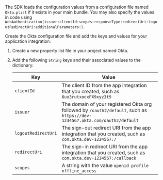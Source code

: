 The SDK loads the configuration values from a configuration file named `Okta.plist` if it exists in your main bundle. You may also specify the values in code using `WebAuthentication(issuer:clientId:scopes:responseType:redirectUri:logoutRedirectUri:additionalParameters:)`.

Create the Okta configuration file and add the keys and values for your application integration:

1. Create a new property list file in your project named Okta.
1. Add the following `String` keys and their associated values to the dictionary:

   | Key | Value |
   | --- | ----- |
   | `clientId` | The client ID from the app integration that you created, such as `0ux3rutxocxFX9xyz3t9` |
   | `issuer` | The domain of your registered Okta org followed by `/oauth2/default`, such as `https://dev-1234567.okta.com/oauth2/default` |
   | `logoutRedirectUri` | The sign-out redirect URI from the app integration that you created, such as `com.okta.dev-1234567:/` |
   | `redirectUri` | The sign-in redirect URI from the app integration that you created, such as `com.okta.dev-1234567:/callback` |
   | `scopes` | A string with the value `openid profile offline_access` |{:.table .table-word-break}
